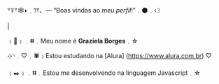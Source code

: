 ꒷꒦꒷🕸️◗﹒ꔫ、— “Boas vindas ao *meu perfil*!”﹒🌑﹒‹𝟹

|

﹙🎱﹚﹒ⵌ﹒Meu nome é **Graziela Borges**﹒☆

⊹◝﹒♡︎﹒🕷️﹚Estou estudando na [Alura] (https://www.alura.com.br) ♡

﹙✒️﹚﹒ⵌ﹒Estou me desenvolvendo na linguagem Javascript﹒☆

